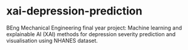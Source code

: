 # xai-depression-prediction
BEng Mechanical Engineering final year project: Machine learning and explainable AI (XAI) methods for depression severity prediction and visualisation using NHANES dataset.

